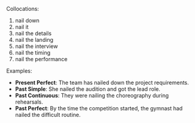 Collocations:
1. nail down
2. nail it
3. nail the details
4. nail the landing
5. nail the interview
6. nail the timing
7. nail the performance

Examples:
- **Present Perfect**: The team has nailed down the project requirements.
- **Past Simple**: She nailed the audition and got the lead role.
- **Past Continuous**: They were nailing the choreography during rehearsals.
- **Past Perfect**: By the time the competition started, the gymnast had nailed the difficult routine.